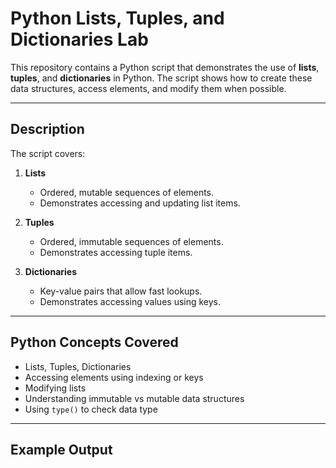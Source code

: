 # **Python Lists, Tuples, and Dictionaries Lab**

This repository contains a Python script that demonstrates the use of **lists**, **tuples**, and **dictionaries** in Python. The script shows how to create these data structures, access elements, and modify them when possible.

---

## **Description**

The script covers:

1. **Lists**
   - Ordered, mutable sequences of elements.
   - Demonstrates accessing and updating list items.

2. **Tuples**
   - Ordered, immutable sequences of elements.
   - Demonstrates accessing tuple items.

3. **Dictionaries**
   - Key-value pairs that allow fast lookups.
   - Demonstrates accessing values using keys.

---

## **Python Concepts Covered**

- Lists, Tuples, Dictionaries  
- Accessing elements using indexing or keys  
- Modifying lists  
- Understanding immutable vs mutable data structures  
- Using `type()` to check data type  

---

## **Example Output**

